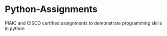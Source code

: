 # Python-Assignments
PIAIC and CISCO certified assignments to demonstrate programming skills in python
